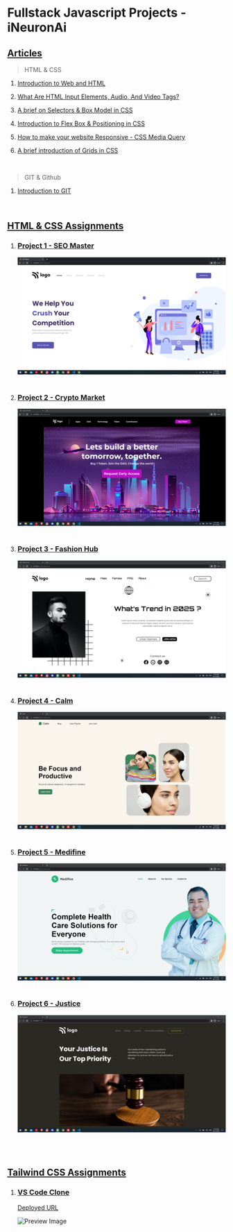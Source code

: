 # Fullstack Javascript Projects - iNeuronAi

## [Articles](./Articles/README.md)

> HTML & CSS

1. [Introduction to Web and HTML](https://mridul.hashnode.dev/introduction-to-web-and-html)

2. [What Are HTML Input Elements, Audio, And Video Tags?](https://mridul.hashnode.dev/what-are-html-input-elements-audio-and-video-tags)

3. [A brief on Selectors & Box Model in CSS]()

4. [Introduction to Flex Box & Positioning in CSS]()

5. [How to make your website Responsive - CSS Media Query]()

6. [A brief introduction of Grids in CSS]()

</br>

> GIT & Github

1. [Introduction to GIT]()

  </br>

## [HTML & CSS Assignments](./HTML%20%26%20CSS%20Assignments/README.md)

1. ### [Project 1 - SEO Master](./HTML%20%26%20CSS%20Assignments/Project%201/)

   ![Preview Image](./HTML%20%26%20CSS%20Assignments/Project%201/preview.png)
   </br>
   </br>

2. ### [Project 2 - Crypto Market](./HTML%20%26%20CSS%20Assignments/Project%202/)

   ![Preview Image](./HTML%20%26%20CSS%20Assignments/Project%202/preview.png)
   </br>
   </br>

3. ### [Project 3 - Fashion Hub](./HTML%20%26%20CSS%20Assignments/Project%203/)

   ![Preview Image](./HTML%20%26%20CSS%20Assignments/Project%203/preview.png)
   </br>
   </br>

4. ### [Project 4 - Calm](./HTML%20%26%20CSS%20Assignments/Project%204/)

   ![Preview Image](./HTML%20%26%20CSS%20Assignments/Project%204/preview.png)
   </br>
   </br>

5. ### [Project 5 - Medifine](./HTML%20%26%20CSS%20Assignments/Project%205/)

   ![Preview Image](./HTML%20%26%20CSS%20Assignments/Project%205/preview.png)
   </br>
   </br>

6. ### [Project 6 - Justice](./HTML%20%26%20CSS%20Assignments/Project%206/)

   ![Preview Image](./HTML%20%26%20CSS%20Assignments/Project%206/preview.png)

</br>
</br>

## [Tailwind CSS Assignments](./Tailwind%20CSS%20Assignments/README.md)

1. ### [VS Code Clone](./Tailwind%20CSS%20Assignments/vscode-clone/)

   [Deployed URL](https://clone-vscode.netlify.app)

   ![Preview Image](./Tailwind%20CSS%20Assignments/vscode-clone/preview.gif)
   </br>
   </br>
